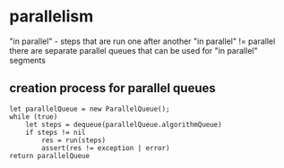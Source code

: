 
# parallelism
"in parallel" - steps that are run one after another
"in parallel" != parallel
there are separate parallel queues that can be used for "in parallel" segments

## creation process for parallel queues
```
let parallelQueue = new ParallelQueue();
while (true)
    let steps = dequeue(parallelQueue.algorithmQueue)
    if steps != nil
        res = run(steps)
        assert(res != exception | error)
return parallelQueue
```


